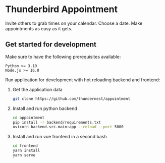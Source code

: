 # Thunderbird Appointment

Invite others to grab times on your calendar. Choose a date. Make appointments as easy as it gets.

## Get started for development

Make sure to have the following prerequisites available:

```plain
Python >= 3.10
Node.js >= 16.0
```

Run application for development with hot reloading backend and frontend:

1. Get the application data

    ```bash
    git clone https://github.com/thundernest/appointment
    ```

2. Install and run python backend

    ```bash
    cd appointment
    pip install -r backend/requirements.txt
    uvicorn backend.src.main:app --reload --port 5000
    ```

3. Install and run vue frontend in a second bash

    ```bash
    cd frontend
    yarn install
    yarn serve
    ```
